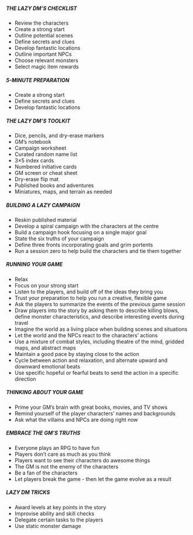 ##### THE LAZY DM’S CHECKLIST
- Review the characters
- Create a strong start
- Outline potential scenes
- Define secrets and clues
- Develop fantastic locations
- Outline important NPCs
- Choose relevant monsters
- Select magic item rewards

##### 5-MINUTE PREPARATION
- Create a strong start
- Define secrets and clues
- Develop fantastic locations

##### THE LAZY DM’S TOOLKIT
- Dice, pencils, and dry-erase markers
- GM’s notebook
- Campaign worksheet
- Curated random name list
- 3×5 index cards
- Numbered initiative cards
- GM screen or cheat sheet
- Dry-erase flip mat
- Published books and adventures
- Miniatures, maps, and terrain as needed

##### BUILDING A LAZY CAMPAIGN
- Reskin published material
- Develop a spiral campaign with the characters at the centre
- Build a campaign hook focusing on a single major goal
- State the six truths of your campaign
- Define three fronts incorporating goals and grim portents
- Run a session zero to help build the characters and tie them together

##### RUNNING YOUR GAME
- Relax
- Focus on your strong start
- Listen to the players, and build off of the ideas they bring you
- Trust your preparation to help you run a creative, flexible game
- Ask the players to summarize the events of the previous game session
- Draw players into the story by asking them to describe killing blows, define monster characteristics, and describe interesting events during travel
- Imagine the world as a living place when building scenes and situations
- Let the world and the NPCs react to the characters’ actions
- Use a mixture of combat styles, including theatre of the mind, gridded maps, and abstract maps
- Maintain a good pace by staying close to the action
- Cycle between action and relaxation, and alternate upward and downward emotional beats
- Use specific hopeful or fearful beats to send the action in a specific direction

##### THINKING ABOUT YOUR GAME
- Prime your GM’s brain with great books, movies, and TV shows
- Remind yourself of the player characters’ names and backgrounds
- Ask what the villains and NPCs are doing right now

##### EMBRACE THE GM’S TRUTHS
- Everyone plays an RPG to have fun
- Players don’t care as much as you think
- Players want to see their characters do awesome things
- The GM is not the enemy of the characters
- Be a fan of the characters
- Let players break the game - then let the game evolve as a result

##### LAZY DM TRICKS
- Award levels at key points in the story
- Improvise ability and skill checks
- Delegate certain tasks to the players
- Use static monster damage